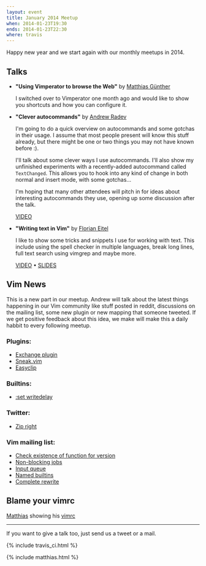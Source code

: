 ```yaml
---
layout: event
title: January 2014 Meetup
when: 2014-01-23T19:30
ends: 2014-01-23T22:30
where: travis
---
```

Happy new year and we start again with our monthly meetups in 2014.

## Talks


* **"Using Vimperator to browse the Web"** by [Matthias Günther](https://twitter.com/wikimatze)

    I switched over to Vimperator one month ago and would like to show you shortcuts and how you can configure it.
* **"Clever autocommands"** by [Andrew Radev](https://twitter.com/andrewradev)

    I'm going to do a quick overview on autocommands and some gotchas in their usage. I assume that most people present will know this stuff already, but there might be one or two things you may not have known before :).

    I'll talk about some clever ways I use autocommands. I'll also show my unfinished experiments with a recently-added autocommand called `TextChanged`. This allows you to hook into any kind of change in both normal and insert mode, with some gotchas...

    I'm hoping that many other attendees will pitch in for ideas about interesting autocommands they use, opening up some discussion after the talk.

    [VIDEO](http://vimeo.com/85031784)
* **"Writing text in Vim"** by [Florian Eitel](http://feitel.indeedgeek.de/)

    I like to show some tricks and snippets I use for working with text. This include using the spell checker in multiple languages, break long lines, full text search using vimgrep and maybe more.

    [VIDEO](http://vimeo.com/85034312) • [SLIDES](/data/vimberlin-2014-01_vim_writing.html)


## Vim News

This is a new part in our meetup. Andrew will talk about the latest things happening in our Vim community like stuff posted in reddit, discussions on the mailing list, some new plugin or new mapping that someone tweeted. If we get positive feedback about this idea, we make will make this a daily habbit to every following meetup.

### Plugins:
  - [Exchange plugin](https://github.com/tommcdo/vim-exchange)
  - [Sneak.vim](https://github.com/justinmk/vim-sneak)
  - [Easyclip](https://github.com/svermeulen/vim-easyclip)

### Builtins:
  - [:set writedelay](http://www.reddit.com/r/vim/comments/1uq71v/a_gimmicky_but_potentially_useful_option/)

### Twitter:
  - [Zip right](https://twitter.com/dotvimrc/status/424236516030685184)

### Vim mailing list:
  - [Check existence of function for version](https://groups.google.com/forum/#!topic/vim_dev/UGPhorNh_3E)
  - [Non-blocking jobs](https://groups.google.com/forum/#!topic/vim_dev/QF7Bzh1YABU)
  - [Input queue](https://groups.google.com/forum/#!topic/vim_dev/65jjGqS1_VQ)
  - [Named builtins](https://groups.google.com/forum/#!topic/vim_dev/dcy_0HJ3RC0)
  - [Complete rewrite](https://groups.google.com/forum/#!topic/vim_dev/drZDXZmYBsY)

## Blame your vimrc

[Matthias](https://twitter.com/der_kronn) showing his [vimrc](https://github.com/kronn/dotfiles/blob/master/.vimrc)


----

If you want to give a talk too, just send us a tweet or a mail.

{% include travis_ci.html %}

{% include matthias.html %}

